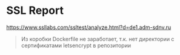 # SSL Report

https://www.ssllabs.com/ssltest/analyze.html?d=de1.adm-sdnv.ru

> Из коробки Dockerfile не заработает, т.к. нет директории с сертификатами letsencrypt в репозитории
